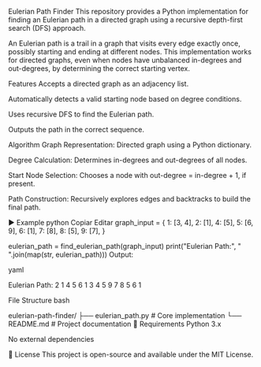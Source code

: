 Eulerian Path Finder
This repository provides a Python implementation for finding an Eulerian path in a directed graph using a recursive depth-first search (DFS) approach.

An Eulerian path is a trail in a graph that visits every edge exactly once, possibly starting and ending at different nodes. This implementation works for directed graphs, even when nodes have unbalanced in-degrees and out-degrees, by determining the correct starting vertex.

Features
Accepts a directed graph as an adjacency list.

Automatically detects a valid starting node based on degree conditions.

Uses recursive DFS to find the Eulerian path.

Outputs the path in the correct sequence.

Algorithm
Graph Representation: Directed graph using a Python dictionary.

Degree Calculation: Determines in-degrees and out-degrees of all nodes.

Start Node Selection: Chooses a node with out-degree = in-degree + 1, if present.

Path Construction: Recursively explores edges and backtracks to build the final path.

▶️ Example
python
Copiar
Editar
graph_input = {
    1: [3, 4],
    2: [1],
    4: [5],
    5: [6, 9],
    6: [1],
    7: [8],
    8: [5],
    9: [7],
}

eulerian_path = find_eulerian_path(graph_input)
print("Eulerian Path:", " ".join(map(str, eulerian_path)))
Output:

yaml

Eulerian Path: 2 1 4 5 6 1 3 4 5 9 7 8 5 6 1

File Structure
bash

eulerian-path-finder/
├── eulerian_path.py        # Core implementation
└── README.md               # Project documentation
📎 Requirements
Python 3.x

No external dependencies

📄 License
This project is open-source and available under the MIT License.
